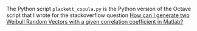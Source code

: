 The Python script `plackett_copula.py` is the Python version of the Octave script
that I wrote for the stackoverflow question
[How can I generate two Weibull Random Vectors with a given correlation coefficient in Matlab?](https://stackoverflow.com/questions/68908372/how-can-i-generate-two-weibull-random-vectors-with-a-given-correlation-coefficie/68931052#68931052)